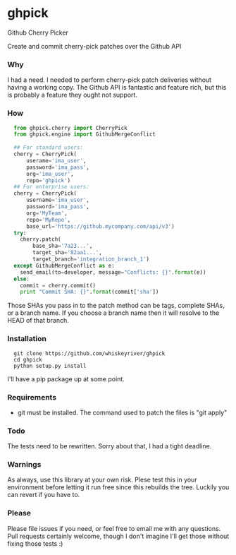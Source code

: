 # ghpick
Github Cherry Picker

Create and commit cherry-pick patches over the Github API

### Why
I had a need. I needed to perform cherry-pick patch deliveries without having a working copy. The Github API is fantastic and feature rich, but this is probably a feature they ought not support.

### How
```Python
  from ghpick.cherry import CherryPick
  from ghpick.engine import GithubMergeConflict
  
  ## For standard users:
  cherry = CherryPick(
      userame='ima_user',
      password='ima_pass',
      org='ima_user',
      repo='ghpick')
  ## For enterprise users:
  cherry = CherryPick(
      username='ima_user',
      password='ima_pass',
      org='MyTeam',
      repo='MyRepo',
      base_url='https://github.mycompany.com/api/v3')
  try:
    cherry.patch(
        base_sha='7a23...',
        target_sha='82aa1...',
        target_branch='integration_branch_1')
  except GithubMergeConflict as e:
    send_email(to=developer, message="Conflicts: {}".format(e))
  else:
    commit = cherry.commit()
    print "Commit SHA: {}".format(commit['sha'])
```
Those SHAs you pass in to the patch method can be tags, complete SHAs, or a branch name. If you choose a branch name then it will resolve to the HEAD of that branch.

### Installation
```Shell
  git clone https://github.com/whiskeyriver/ghpick
  cd ghpick
  python setup.py install
```
I'll have a pip package up at some point.

### Requirements
* git must be installed. The command used to patch the files is "git apply"

### Todo
The tests need to be rewritten. Sorry about that, I had a tight deadline.

### Warnings
As always, use this library at your own risk. Plese test this in your environment before letting it run free since this rebuilds the tree. Luckily you can revert if you have to.

### Please
Please file issues if you need, or feel free to email me with any questions. Pull requests certainly welcome, though I don't imagine I'll get those without fixing those tests :)
